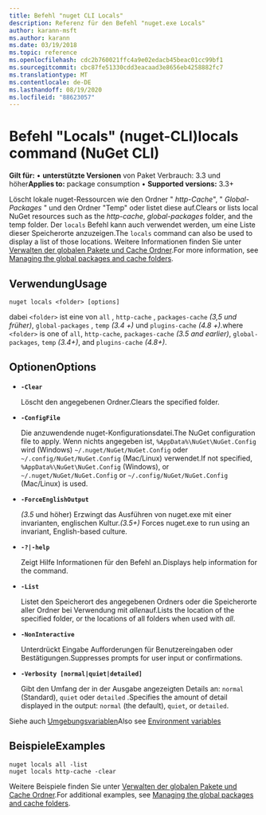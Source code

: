 ```yaml
---
title: Befehl "nuget CLI Locals"
description: Referenz für den Befehl "nuget.exe Locals"
author: karann-msft
ms.author: karann
ms.date: 03/19/2018
ms.topic: reference
ms.openlocfilehash: cdc2b760021ffc4a9e02edacb45beac01cc99bf1
ms.sourcegitcommit: cbc87fe51330cdd3eacaad3e8656eb4258882fc7
ms.translationtype: MT
ms.contentlocale: de-DE
ms.lasthandoff: 08/19/2020
ms.locfileid: "88623057"
---
```

# <a name="locals-command-nuget-cli"></a><span data-ttu-id="7efb8-103">Befehl "Locals" (nuget-CLI)</span><span class="sxs-lookup"><span data-stu-id="7efb8-103">locals command (NuGet CLI)</span></span>

<span data-ttu-id="7efb8-104">**Gilt für:** &bullet; **unterstützte Versionen** von Paket Verbrauch: 3.3 und höher</span><span class="sxs-lookup"><span data-stu-id="7efb8-104">**Applies to:** package consumption &bullet; **Supported versions:** 3.3+</span></span>

<span data-ttu-id="7efb8-105">Löscht lokale nuget-Ressourcen wie den Ordner " *http-Cache*", " *Global-Packages* " und den Ordner "Temp" oder listet diese auf.</span><span class="sxs-lookup"><span data-stu-id="7efb8-105">Clears or lists local NuGet resources such as the *http-cache*, *global-packages* folder, and the temp folder.</span></span> <span data-ttu-id="7efb8-106">Der `locals` Befehl kann auch verwendet werden, um eine Liste dieser Speicherorte anzuzeigen.</span><span class="sxs-lookup"><span data-stu-id="7efb8-106">The `locals` command can also be used to display a list of those locations.</span></span> <span data-ttu-id="7efb8-107">Weitere Informationen finden Sie unter [Verwalten der globalen Pakete und Cache Ordner](../../consume-packages/managing-the-global-packages-and-cache-folders.md).</span><span class="sxs-lookup"><span data-stu-id="7efb8-107">For more information, see [Managing the global packages and cache folders](../../consume-packages/managing-the-global-packages-and-cache-folders.md).</span></span>

## <a name="usage"></a><span data-ttu-id="7efb8-108">Verwendung</span><span class="sxs-lookup"><span data-stu-id="7efb8-108">Usage</span></span>

```cli
nuget locals <folder> [options]
```

<span data-ttu-id="7efb8-109">dabei `<folder>` ist eine von `all` , `http-cache` , `packages-cache` *(3,5 und früher)*, `global-packages` , `temp` *(3.4 +)* und `plugins-cache` *(4.8 +)*.</span><span class="sxs-lookup"><span data-stu-id="7efb8-109">where `<folder>` is one of `all`, `http-cache`, `packages-cache` *(3.5 and earlier)*, `global-packages`, `temp` *(3.4+)*, and `plugins-cache` *(4.8+)*.</span></span>

## <a name="options"></a><span data-ttu-id="7efb8-110">Optionen</span><span class="sxs-lookup"><span data-stu-id="7efb8-110">Options</span></span>

- **`-Clear`**

  <span data-ttu-id="7efb8-111">Löscht den angegebenen Ordner.</span><span class="sxs-lookup"><span data-stu-id="7efb8-111">Clears the specified folder.</span></span>

- **`-ConfigFile`**

  <span data-ttu-id="7efb8-112">Die anzuwendende nuget-Konfigurationsdatei.</span><span class="sxs-lookup"><span data-stu-id="7efb8-112">The NuGet configuration file to apply.</span></span> <span data-ttu-id="7efb8-113">Wenn nichts angegeben ist, `%AppData%\NuGet\NuGet.Config` wird (Windows) `~/.nuget/NuGet/NuGet.Config` oder `~/.config/NuGet/NuGet.Config` (Mac/Linux) verwendet.</span><span class="sxs-lookup"><span data-stu-id="7efb8-113">If not specified, `%AppData%\NuGet\NuGet.Config` (Windows), or `~/.nuget/NuGet/NuGet.Config` or `~/.config/NuGet/NuGet.Config` (Mac/Linux) is used.</span></span>

- **`-ForceEnglishOutput`**

  <span data-ttu-id="7efb8-114">*(3.5* und höher) Erzwingt das Ausführen von nuget.exe mit einer invarianten, englischen Kultur.</span><span class="sxs-lookup"><span data-stu-id="7efb8-114">*(3.5+)* Forces nuget.exe to run using an invariant, English-based culture.</span></span>

- **`-?|-help`**

  <span data-ttu-id="7efb8-115">Zeigt Hilfe Informationen für den Befehl an.</span><span class="sxs-lookup"><span data-stu-id="7efb8-115">Displays help information for the command.</span></span>

- **`-List`**

  <span data-ttu-id="7efb8-116">Listet den Speicherort des angegebenen Ordners oder die Speicherorte aller Ordner bei Verwendung mit *allen*auf.</span><span class="sxs-lookup"><span data-stu-id="7efb8-116">Lists the location of the specified folder, or the locations of all folders when used with *all*.</span></span>

- **`-NonInteractive`**

  <span data-ttu-id="7efb8-117">Unterdrückt Eingabe Aufforderungen für Benutzereingaben oder Bestätigungen.</span><span class="sxs-lookup"><span data-stu-id="7efb8-117">Suppresses prompts for user input or confirmations.</span></span>

- **`-Verbosity [normal|quiet|detailed]`**

  <span data-ttu-id="7efb8-118">Gibt den Umfang der in der Ausgabe angezeigten Details an: `normal` (Standard), `quiet` oder `detailed` .</span><span class="sxs-lookup"><span data-stu-id="7efb8-118">Specifies the amount of detail displayed in the output: `normal` (the default), `quiet`, or `detailed`.</span></span>

<span data-ttu-id="7efb8-119">Siehe auch [Umgebungsvariablen](cli-ref-environment-variables.md)</span><span class="sxs-lookup"><span data-stu-id="7efb8-119">Also see [Environment variables](cli-ref-environment-variables.md)</span></span>

## <a name="examples"></a><span data-ttu-id="7efb8-120">Beispiele</span><span class="sxs-lookup"><span data-stu-id="7efb8-120">Examples</span></span>

```cli
nuget locals all -list
nuget locals http-cache -clear
```

<span data-ttu-id="7efb8-121">Weitere Beispiele finden Sie unter [Verwalten der globalen Pakete und Cache Ordner](../../consume-packages/managing-the-global-packages-and-cache-folders.md).</span><span class="sxs-lookup"><span data-stu-id="7efb8-121">For additional examples, see [Managing the global packages and cache folders](../../consume-packages/managing-the-global-packages-and-cache-folders.md).</span></span>
